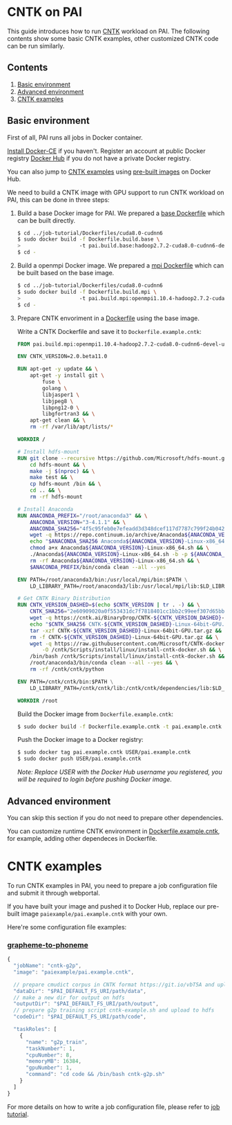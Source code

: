 <!--
  Copyright (c) Microsoft Corporation
  All rights reserved.

  MIT License

  Permission is hereby granted, free of charge, to any person obtaining a copy of this software and associated
  documentation files (the "Software"), to deal in the Software without restriction, including without limitation
  the rights to use, copy, modify, merge, publish, distribute, sublicense, and/or sell copies of the Software, and
  to permit persons to whom the Software is furnished to do so, subject to the following conditions:
  The above copyright notice and this permission notice shall be included in all copies or substantial portions of the Software.

  THE SOFTWARE IS PROVIDED *AS IS*, WITHOUT WARRANTY OF ANY KIND, EXPRESS OR IMPLIED, INCLUDING
  BUT NOT LIMITED TO THE WARRANTIES OF MERCHANTABILITY, FITNESS FOR A PARTICULAR PURPOSE AND
  NONINFRINGEMENT. IN NO EVENT SHALL THE AUTHORS OR COPYRIGHT HOLDERS BE LIABLE FOR ANY CLAIM,
  DAMAGES OR OTHER LIABILITY, WHETHER IN AN ACTION OF CONTRACT, TORT OR OTHERWISE, ARISING FROM,
  OUT OF OR IN CONNECTION WITH THE SOFTWARE OR THE USE OR OTHER DEALINGS IN THE SOFTWARE.
-->


# CNTK on PAI

This guide introduces how to run [CNTK](https://docs.microsoft.com/en-us/cognitive-toolkit/) workload on PAI.
The following contents show some basic CNTK examples, other customized CNTK code can be run similarly.


## Contents

1. [Basic environment](#basic-environment)
2. [Advanced environment](#advanced-environment)
3. [CNTK examples](#cntk-examples)


## Basic environment

First of all, PAI runs all jobs in Docker container.

[Install Docker-CE](https://docs.docker.com/install/linux/docker-ce/ubuntu/) if you haven't. Register an account at public Docker registry [Docker Hub](https://hub.docker.com/) if you do not have a private Docker registry.

You can also jump to [CNTK examples](#pytorch-examples) using [pre-built images](https://hub.docker.com/r/paiexample/pai.example.cntk/) on Docker Hub.

We need to build a CNTK image with GPU support to run CNTK workload on PAI, this can be done in three steps:

1. Build a base Docker image for PAI. We prepared a [base Dockerfile](../../job-tutorial/Dockerfiles/cuda8.0-cudnn6/Dockerfile.build.base) which can be built directly.

    ```bash
    $ cd ../job-tutorial/Dockerfiles/cuda8.0-cudnn6
    $ sudo docker build -f Dockerfile.build.base \
    >                   -t pai.build.base:hadoop2.7.2-cuda8.0-cudnn6-devel-ubuntu16.04 .
    $ cd -
    ```

2. Build a openmpi Docker image. We prepared a [mpi Dockerfile](../../job-tutorial/Dockerfiles/cuda8.0-cudnn6/Dockerfile.build.mpi) which can be built based on the base image.

    ```bash
    $ cd ../job-tutorial/Dockerfiles/cuda8.0-cudnn6
    $ sudo docker build -f Dockerfile.build.mpi \
    >                   -t pai.build.mpi:openmpi1.10.4-hadoop2.7.2-cuda8.0-cudnn6-devel-ubuntu16.04 .
    $ cd -
    ```

3. Prepare CNTK envoriment in a [Dockerfile](./Dockerfile.example.cntk) using the base image.

    Write a CNTK Dockerfile and save it to `Dockerfile.example.cntk`:

    ```dockerfile
    FROM pai.build.mpi:openmpi1.10.4-hadoop2.7.2-cuda8.0-cudnn6-devel-ubuntu16.04

    ENV CNTK_VERSION=2.0.beta11.0

    RUN apt-get -y update && \
        apt-get -y install git \
            fuse \
            golang \
            libjasper1 \
            libjpeg8 \
            libpng12-0 \
            libgfortran3 && \
        apt-get clean && \
        rm -rf /var/lib/apt/lists/*

    WORKDIR /

    # Install hdfs-mount
    RUN git clone --recursive https://github.com/Microsoft/hdfs-mount.git && \
        cd hdfs-mount && \
        make -j $(nproc) && \
        make test && \
        cp hdfs-mount /bin && \
        cd .. && \
        rm -rf hdfs-mount

    # Install Anaconda
    RUN ANACONDA_PREFIX="/root/anaconda3" && \
        ANACONDA_VERSION="3-4.1.1" && \
        ANACONDA_SHA256="4f5c95feb0e7efeadd3d348dcef117d7787c799f24b0429e45017008f3534e55" && \
        wget -q https://repo.continuum.io/archive/Anaconda${ANACONDA_VERSION}-Linux-x86_64.sh && \
        echo "$ANACONDA_SHA256 Anaconda${ANACONDA_VERSION}-Linux-x86_64.sh" | sha256sum --check --strict - && \
        chmod a+x Anaconda${ANACONDA_VERSION}-Linux-x86_64.sh && \
        ./Anaconda${ANACONDA_VERSION}-Linux-x86_64.sh -b -p ${ANACONDA_PREFIX} && \
        rm -rf Anaconda${ANACONDA_VERSION}-Linux-x86_64.sh && \
        $ANACONDA_PREFIX/bin/conda clean --all --yes

    ENV PATH=/root/anaconda3/bin:/usr/local/mpi/bin:$PATH \
        LD_LIBRARY_PATH=/root/anaconda3/lib:/usr/local/mpi/lib:$LD_LIBRARY_PATH

    # Get CNTK Binary Distribution
    RUN CNTK_VERSION_DASHED=$(echo $CNTK_VERSION | tr . -) && \
        CNTK_SHA256="2e60909020a0f553431dc7f7818401cc1bb2c99eef307d65bb552c497993593a" && \
        wget -q https://cntk.ai/BinaryDrop/CNTK-${CNTK_VERSION_DASHED}-Linux-64bit-GPU.tar.gz && \
        echo "$CNTK_SHA256 CNTK-${CNTK_VERSION_DASHED}-Linux-64bit-GPU.tar.gz" | sha256sum --check --strict - && \
        tar -xzf CNTK-${CNTK_VERSION_DASHED}-Linux-64bit-GPU.tar.gz && \
        rm -f CNTK-${CNTK_VERSION_DASHED}-Linux-64bit-GPU.tar.gz && \
        wget -q https://raw.githubusercontent.com/Microsoft/CNTK-docker/master/ubuntu-14.04/version_2/${CNTK_VERSION}/gpu/runtime/install-cntk-docker.sh \
            -O /cntk/Scripts/install/linux/install-cntk-docker.sh && \
        /bin/bash /cntk/Scripts/install/linux/install-cntk-docker.sh && \
        /root/anaconda3/bin/conda clean --all --yes && \
        rm -rf /cntk/cntk/python

    ENV PATH=/cntk/cntk/bin:$PATH \
        LD_LIBRARY_PATH=/cntk/cntk/lib:/cntk/cntk/dependencies/lib:$LD_LIBRARY_PATH

    WORKDIR /root
    ```

    Build the Docker image from `Dockerfile.example.cntk`:

    ```bash
    $ sudo docker build -f Dockerfile.example.cntk -t pai.example.cntk .
    ```

    Push the Docker image to a Docker registry:

    ```bash
    $ sudo docker tag pai.example.cntk USER/pai.example.cntk
    $ sudo docker push USER/pai.example.cntk
    ```
    *Note: Replace USER with the Docker Hub username you registered, you will be required to login before pushing Docker image.*


## Advanced environment

You can skip this section if you do not need to prepare other dependencies.

You can customize runtime CNTK environment in [Dockerfile.example.cntk](./Dockerfile.example.cntk), for example, adding other dependeces in Dockerfile.


# CNTK examples

To run CNTK examples in PAI, you need to prepare a job configuration file and submit it through webportal.

If you have built your image and pushed it to Docker Hub, replace our pre-built image `paiexample/pai.example.cntk` with your own.

Here're some configuration file examples:

### [grapheme-to-phoneme](https://github.com/Microsoft/CNTK/tree/master/Examples/SequenceToSequence/CMUDict)
```js
{
  "jobName": "cntk-g2p",
  "image": "paiexample/pai.example.cntk",

  // prepare cmudict corpus in CNTK format https://git.io/vbT5A and upload to hdfs
  "dataDir": "$PAI_DEFAULT_FS_URI/path/data",
  // make a new dir for output on hdfs
  "outputDir": "$PAI_DEFAULT_FS_URI/path/output",
  // prepare g2p training script cntk-example.sh and upload to hdfs
  "codeDir": "$PAI_DEFAULT_FS_URI/path/code",

  "taskRoles": [
    {
      "name": "g2p_train",
      "taskNumber": 1,
      "cpuNumber": 8,
      "memoryMB": 16384,
      "gpuNumber": 1,
      "command": "cd code && /bin/bash cntk-g2p.sh"
    }
  ]
}
```

For more details on how to write a job configuration file, please refer to [job tutorial](../../job-tutorial/README.md#json-config-file-for-job-submission).
